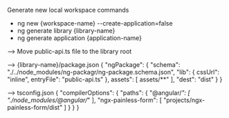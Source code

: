 Generate new local workspace commands
- ng new {workspace-name} --create-application=false
- ng generate library {library-name}
- ng generate application {application-name}

--> Move public-api.ts file to the library root

--> {library-name}/package.json
{
  "ngPackage": {
    "schema": "./../node_modules/ng-packagr/ng-package.schema.json",
    "lib": {
      cssUrl": "inline",
      entryFile": "public-api.ts"
    },
    assets": [
      assets/**"
    ],
    "dest": "dist"
  }
}
  
--> tsconfig.json
{
  "compilerOptions": {
    "paths": {
      "@angular/*": [
        "./node_modules/@angular/*"
      ],
      "ngx-painless-form": [
        "projects/ngx-painless-form/dist"
      ]
    }
  }
}
